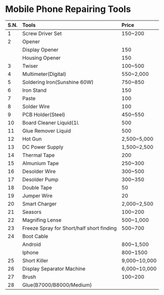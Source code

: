 # Mobile Phone Repairing Tools
|S.N.|Tools|Price|
|:-- | :-- | :-- |
|1|Screw Driver Set|150~200|
|2|Opener| |
| |Display Opener|150|
| |Housing Opener|150|
|3|Twiser|100~500|
|4|Multimeter(Digital)|550~2,000|
|5|Soldering Iron(Sunshine 60W)|750~850|
|6|Iron Stand|150|
|7|Paste|100|
|8|Solder Wire|100|
|9|PCB Holder(Steel)|450~550|
|10|Board Cleaner Liquid(1l.|500|
|11|Glue Remover Liquid|500|
|12|Hot Gun|2,500~5,000|
|13|DC Power Supply|1,500~2,500|
|14|Thermal Tape|200|
|15|Almunium Tape|250~300|
|16|Desolder Wire|300~500|
|17|Desolder Pump|300~350|
|18|Double Tape|50|
|19|Jumper Wire|20|
|20|Smart Charger|2,000~2,500|
|21|Seasors|100~200|
|22|Magnifing Lense|500~1,000|
|23|Freeze Spray for Short/half short finding|500~700|
|24|Boot Cable| |
| |Android|800~1,500|
| |Iphone|800~1500|
|25|Short Killer|9,000~10,000|
|26|Display Separator Machine|6,000~10,000|
|27|Brush|100~200|
|28|Glue(B7000/B8000/Medium)| |
